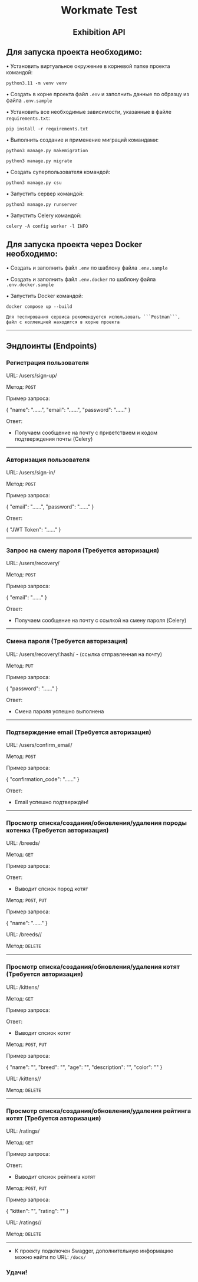 <h1 align="center">Workmate Test</a> 
<h2 align="center">Exhibition API</a> 
<h2 align="left">Для запуска проекта необходимо:</h2>
  
• Установить виртуальное окружение в корневой папке проекта командой:
```shell
python3.11 -m venv venv
```

• Создать в корне проекта файл ```.env``` и заполнить данные по образцу из файла ```.env.sample```

• Установить все необходимые зависимости, указанные в файле ```requirements.txt```:
```shell
pip install -r requirements.txt
```
• Выполнить создание и применение миграций командами:
```shell
python3 manage.py makemigration
```
```shell
python3 manage.py migrate
```
   
• Создать суперпользователя командой:
```shell
python3 manage.py csu
```

• Запустить сервер командой:
```shell
python3 manage.py runserver
```

• Запустить Celery командой:
```shell
celery -A config worker -l INFO
```

<h2 align="left">Для запуска проекта через Docker необходимо:</h2>

• Создать и заполнить файл ```.env``` по шаблону файла ```.env.sample```

• Создать и заполнить файл ```.env.docker``` по шаблону файла ```.env.docker.sample```

• Запустить Docker командой:
```shell
docker compose up --build
```

    Для тестирования сервиса рекомендуется использовать ```Postman```, файл с коллекцией находится в корне проекта

________________________________________
## Эндпоинты (Endpoints)

### Регистрация пользователя

URL: /users/sign-up/

Метод: ```POST```

Пример запроса:

{
    "name": "......",
    "email": "......",
    "password": "......"
}

Ответ:
- Получаем сообщение на почту с приветствием и кодом подтверждения почты (Celery)
________________________________________
### Авторизация пользователя

URL: /users/sign-in/

Метод: ```POST```

Пример запроса:

{
    "email": "......",
    "password": "......"
}

Ответ:

{
    "JWT Token": "......"
}
________________________________________
### Запрос на смену пароля (Требуется авторизация)

URL: /users/recovery/

Метод: ```POST```

Пример запроса:

{
    "email": "......"
}

Ответ:
- Получаем сообщение на почту с ссылкой на смену пароля (Celery)
________________________________________
### Смена пароля (Требуется авторизация)

URL: /users/recovery/:hash/ - (ссылка отправленная на почту)

Метод: ```PUT```

Пример запроса:

{
    "password": "......"
}  

Ответ:
- Смена пароля успешно выполнена
________________________________________
### Подтверждение email (Требуется авторизация)

URL: /users/confirm_email/

Метод: ```POST```

Пример запроса:

{
    "confirmation_code": "......"
}  

Ответ:
- Email успешно подтверждён!
________________________________________
### Просмотр списка/создания/обновления/удаления породы котенка (Требуется авторизация)

URL: /breeds/

Метод: ```GET```

Пример запроса:

Ответ:
- Выводит спсиок пород котят

Метод: ```POST```, ```PUT```

Пример запроса:

{
    "name": "......"
} 

URL: /breeds/<pk>/

Метод: ```DELETE```
________________________________________
### Просмотр списка/создания/обновления/удаления котят (Требуется авторизация)

URL: /kittens/

Метод: ```GET```

Пример запроса:

Ответ:
- Выводит спсиок котят

Метод: ```POST```, ```PUT```

Пример запроса:

{
    "name": "",
    "breed": "",
    "age": "",
    "description": "",
    "color": ""
}


URL: /kittens/<pk>/

Метод: ```DELETE```
________________________________________
### Просмотр списка/создания/обновления/удаления рейтинга котят (Требуется авторизация)

URL: /ratings/

Метод: ```GET```

Пример запроса:

Ответ:
- Выводит спсиок рейтинга котят

Метод: ```POST```, ```PUT```

Пример запроса:

{
    "kitten": "",
    "rating": ""
}

URL: /ratings/<pk>/

Метод: ```DELETE```
________________________________________

- К проекту подключен Swagger, дополнительную информацию можно найти по URL: ```/docs/```

### Удачи!
  
